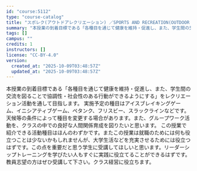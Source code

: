 ```yaml
---
id: "course:5112"
type: "course-catalog"
title: "スポレク(アウトドアレクリエーション) ／SPORTS AND RECREATION(OUTDOOR RECREATION)"
summary: "本授業の到着目標である「各種目を通じて健康を維持・促進し、また、学生間の交流を図ることで協調性・社会性のある行動ができるようにする」をレクリエーション活動を通して目指します。 実施予定の種目はアイスブレイキングゲーム、イニシアティブゲーム、…"
tags: []
campus: ""
credits: 1
instructors: []
license: "CC-BY-4.0"
version:
  created_at: "2025-10-09T03:48:57Z"
  updated_at: "2025-10-09T03:48:57Z"
---
```

本授業の到着目標である「各種目を通じて健康を維持・促進し、また、学生間の交流を図ることで協調性・社会性のある行動ができるようにする」をレクリエーション活動を通して目指します。 実施予定の種目はアイスブレイキングゲーム、イニシアティブゲーム、ペタンク、フリスビー、スラックラインなどです。天候等の条件によって種目を変更する場合があります。また、グループワーク活動を、クラスの中での良好な人間関係育成を図りたいと思います。 この授業で紹介できる活動種目はほんのわずかです。またこの授業は就職のためには何も役立つことは少ないかもしれませんが、大学生活などを充実させるためには役立つはずです。この点を重要だと思う学生に受講してほしいと思います。リーダーシップトレーニングを学びたい人もすぐに実践に役立てることができるはずです。教員志望の方はぜひ受講して下さい。クラス経営に役立ちます。
